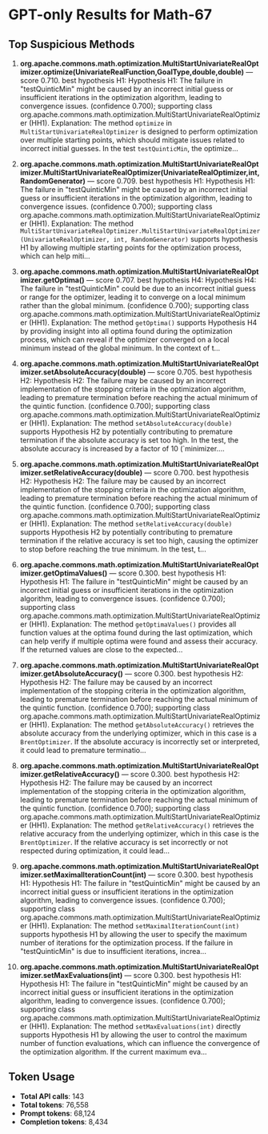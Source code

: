 # GPT-only Results for Math-67

## Top Suspicious Methods

1. **org.apache.commons.math.optimization.MultiStartUnivariateRealOptimizer.optimize(UnivariateRealFunction,GoalType,double,double)** — score 0.710. best hypothesis H1: Hypothesis H1: The failure in "testQuinticMin" might be caused by an incorrect initial guess or insufficient iterations in the optimization algorithm, leading to convergence issues. (confidence 0.700); supporting class org.apache.commons.math.optimization.MultiStartUnivariateRealOptimizer (HH1).
    Explanation: The method `optimize` in `MultiStartUnivariateRealOptimizer` is designed to perform optimization over multiple starting points, which should mitigate issues related to incorrect initial guesses. In the test `testQuinticMin`, the optimize...

2. **org.apache.commons.math.optimization.MultiStartUnivariateRealOptimizer.MultiStartUnivariateRealOptimizer(UnivariateRealOptimizer,int,RandomGenerator)** — score 0.709. best hypothesis H1: Hypothesis H1: The failure in "testQuinticMin" might be caused by an incorrect initial guess or insufficient iterations in the optimization algorithm, leading to convergence issues. (confidence 0.700); supporting class org.apache.commons.math.optimization.MultiStartUnivariateRealOptimizer (HH1).
    Explanation: The method `MultiStartUnivariateRealOptimizer.MultiStartUnivariateRealOptimizer(UnivariateRealOptimizer, int, RandomGenerator)` supports hypothesis H1 by allowing multiple starting points for the optimization process, which can help miti...

3. **org.apache.commons.math.optimization.MultiStartUnivariateRealOptimizer.getOptima()** — score 0.707. best hypothesis H4: Hypothesis H4: The failure in "testQuinticMin" could be due to an incorrect initial guess or range for the optimizer, leading it to converge on a local minimum rather than the global minimum. (confidence 0.700); supporting class org.apache.commons.math.optimization.MultiStartUnivariateRealOptimizer (HH1).
    Explanation: The method `getOptima()` supports Hypothesis H4 by providing insight into all optima found during the optimization process, which can reveal if the optimizer converged on a local minimum instead of the global minimum. In the context of t...

4. **org.apache.commons.math.optimization.MultiStartUnivariateRealOptimizer.setAbsoluteAccuracy(double)** — score 0.705. best hypothesis H2: Hypothesis H2: The failure may be caused by an incorrect implementation of the stopping criteria in the optimization algorithm, leading to premature termination before reaching the actual minimum of the quintic function. (confidence 0.700); supporting class org.apache.commons.math.optimization.MultiStartUnivariateRealOptimizer (HH1).
    Explanation: The method `setAbsoluteAccuracy(double)` supports Hypothesis H2 by potentially contributing to premature termination if the absolute accuracy is set too high. In the test, the absolute accuracy is increased by a factor of 10 (`minimizer....

5. **org.apache.commons.math.optimization.MultiStartUnivariateRealOptimizer.setRelativeAccuracy(double)** — score 0.700. best hypothesis H2: Hypothesis H2: The failure may be caused by an incorrect implementation of the stopping criteria in the optimization algorithm, leading to premature termination before reaching the actual minimum of the quintic function. (confidence 0.700); supporting class org.apache.commons.math.optimization.MultiStartUnivariateRealOptimizer (HH1).
    Explanation: The method `setRelativeAccuracy(double)` supports Hypothesis H2 by potentially contributing to premature termination if the relative accuracy is set too high, causing the optimizer to stop before reaching the true minimum. In the test, t...

6. **org.apache.commons.math.optimization.MultiStartUnivariateRealOptimizer.getOptimaValues()** — score 0.300. best hypothesis H1: Hypothesis H1: The failure in "testQuinticMin" might be caused by an incorrect initial guess or insufficient iterations in the optimization algorithm, leading to convergence issues. (confidence 0.700); supporting class org.apache.commons.math.optimization.MultiStartUnivariateRealOptimizer (HH1).
    Explanation: The method `getOptimaValues()` provides all function values at the optima found during the last optimization, which can help verify if multiple optima were found and assess their accuracy. If the returned values are close to the expected...

7. **org.apache.commons.math.optimization.MultiStartUnivariateRealOptimizer.getAbsoluteAccuracy()** — score 0.300. best hypothesis H2: Hypothesis H2: The failure may be caused by an incorrect implementation of the stopping criteria in the optimization algorithm, leading to premature termination before reaching the actual minimum of the quintic function. (confidence 0.700); supporting class org.apache.commons.math.optimization.MultiStartUnivariateRealOptimizer (HH1).
    Explanation: The method `getAbsoluteAccuracy()` retrieves the absolute accuracy from the underlying optimizer, which in this case is a `BrentOptimizer`. If the absolute accuracy is incorrectly set or interpreted, it could lead to premature terminatio...

8. **org.apache.commons.math.optimization.MultiStartUnivariateRealOptimizer.getRelativeAccuracy()** — score 0.300. best hypothesis H2: Hypothesis H2: The failure may be caused by an incorrect implementation of the stopping criteria in the optimization algorithm, leading to premature termination before reaching the actual minimum of the quintic function. (confidence 0.700); supporting class org.apache.commons.math.optimization.MultiStartUnivariateRealOptimizer (HH1).
    Explanation: The method `getRelativeAccuracy()` retrieves the relative accuracy from the underlying optimizer, which in this case is the `BrentOptimizer`. If the relative accuracy is set incorrectly or not respected during optimization, it could lead...

9. **org.apache.commons.math.optimization.MultiStartUnivariateRealOptimizer.setMaximalIterationCount(int)** — score 0.300. best hypothesis H1: Hypothesis H1: The failure in "testQuinticMin" might be caused by an incorrect initial guess or insufficient iterations in the optimization algorithm, leading to convergence issues. (confidence 0.700); supporting class org.apache.commons.math.optimization.MultiStartUnivariateRealOptimizer (HH1).
    Explanation: The method `setMaximalIterationCount(int)` supports hypothesis H1 by allowing the user to specify the maximum number of iterations for the optimization process. If the failure in "testQuinticMin" is due to insufficient iterations, increa...

10. **org.apache.commons.math.optimization.MultiStartUnivariateRealOptimizer.setMaxEvaluations(int)** — score 0.300. best hypothesis H1: Hypothesis H1: The failure in "testQuinticMin" might be caused by an incorrect initial guess or insufficient iterations in the optimization algorithm, leading to convergence issues. (confidence 0.700); supporting class org.apache.commons.math.optimization.MultiStartUnivariateRealOptimizer (HH1).
    Explanation: The method `setMaxEvaluations(int)` directly supports Hypothesis H1 by allowing the user to control the maximum number of function evaluations, which can influence the convergence of the optimization algorithm. If the current maximum eva...


## Token Usage

- **Total API calls**: 143
- **Total tokens**: 76,558
- **Prompt tokens**: 68,124
- **Completion tokens**: 8,434
